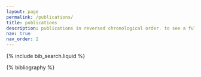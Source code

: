 ```yaml
---
layout: page
permalink: /publications/
title: publications
description: publications in reversed chronological order. to see a full list of my working papers, please see my CV.
nav: true
nav_order: 2
---
```


<!-- _pages/publications.md -->

<!-- Bibsearch Feature -->

{% include bib_search.liquid %}

<div class="publications">

{% bibliography %}

</div>
